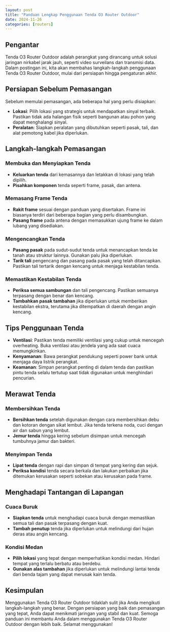 ```yaml
---
layout: post
title: "Panduan Lengkap Penggunaan Tenda O3 Router Outdoor"
date: 2024-11-26
categories: [routers]
---
```


## Pengantar

Tenda O3 Router Outdoor adalah perangkat yang dirancang untuk solusi jaringan nirkabel jarak jauh, seperti video surveilans dan transmisi data. Dalam postingan ini, kita akan membahas langkah-langkah penggunaan Tenda O3 Router Outdoor, mulai dari persiapan hingga pengaturan akhir.

## Persiapan Sebelum Pemasangan

Sebelum memulai pemasangan, ada beberapa hal yang perlu disiapkan:

- **Lokasi**: Pilih lokasi yang strategis untuk mendapatkan sinyal terbaik. Pastikan tidak ada halangan fisik seperti bangunan atau pohon yang dapat menghalangi sinyal.
- **Peralatan**: Siapkan peralatan yang dibutuhkan seperti pasak, tali, dan alat pemotong kabel jika diperlukan.

## Langkah-langkah Pemasangan

### Membuka dan Menyiapkan Tenda

- **Keluarkan tenda** dari kemasannya dan letakkan di lokasi yang telah dipilih.
- **Pisahkan komponen** tenda seperti frame, pasak, dan antena.

### Memasang Frame Tenda

- **Rakit frame** sesuai dengan panduan yang disertakan. Frame ini biasanya terdiri dari beberapa bagian yang perlu disambungkan.
- **Pasang frame** pada antena dengan memasukkan ujung frame ke dalam lubang yang disediakan.

### Mengencangkan Tenda

- **Pasang pasak** pada sudut-sudut tenda untuk menancapkan tenda ke tanah atau struktur lainnya. Gunakan palu jika diperlukan.
- **Tarik tali** pengencang dan pasang pada pasak yang telah ditancapkan. Pastikan tali tertarik dengan kencang untuk menjaga kestabilan tenda.

### Memastikan Kestabilan Tenda

- **Periksa semua sambungan** dan tali pengencang. Pastikan semuanya terpasang dengan benar dan kencang.
- **Tambahkan pasak tambahan** jika diperlukan untuk memberikan kestabilan ekstra, terutama jika ditempatkan di daerah dengan angin kencang.

## Tips Penggunaan Tenda

- **Ventilasi**: Pastikan tenda memiliki ventilasi yang cukup untuk mencegah overheating. Buka ventilasi atau jendela yang ada saat cuaca memungkinkan.
- **Kenyamanan**: Bawa perangkat pendukung seperti power bank untuk menjaga daya listrik perangkat.
- **Keamanan**: Simpan perangkat penting di dalam tenda dan pastikan pintu tenda selalu tertutup saat tidak digunakan untuk menghindari pencurian.

## Merawat Tenda

### Membersihkan Tenda

- **Bersihkan tenda** setelah digunakan dengan cara membersihkan debu dan kotoran dengan sikat lembut. Jika tenda terkena noda, cuci dengan air dan sabun yang lembut.
- **Jemur tenda** hingga kering sebelum disimpan untuk mencegah tumbuhnya jamur dan bakteri.

### Menyimpan Tenda

- **Lipat tenda** dengan rapi dan simpan di tempat yang kering dan sejuk.
- **Periksa kondisi** tenda secara berkala dan lakukan perbaikan jika ditemukan kerusakan seperti sobekan atau kerusakan pada frame.

## Menghadapi Tantangan di Lapangan

### Cuaca Buruk

- **Siapkan tenda** untuk menghadapi cuaca buruk dengan memastikan semua tali dan pasak terpasang dengan kuat.
- **Tambah penutup** tenda jika diperlukan untuk melindungi dari hujan deras atau angin kencang.

### Kondisi Medan

- **Pilih lokasi** yang tepat dengan memperhatikan kondisi medan. Hindari tempat yang terlalu berbatu atau berdebu.
- **Gunakan alas tambahan** jika diperlukan untuk melindungi lantai tenda dari benda tajam yang dapat merusak kain tenda.

## Kesimpulan

Menggunakan Tenda O3 Router Outdoor tidaklah sulit jika Anda mengikuti langkah-langkah yang benar. Dengan persiapan yang baik dan pemasangan yang tepat, Anda dapat menikmati jaringan yang stabil dan kuat. Semoga panduan ini membantu Anda dalam menggunakan Tenda O3 Router Outdoor dengan lebih baik. Selamat menggunakan!
